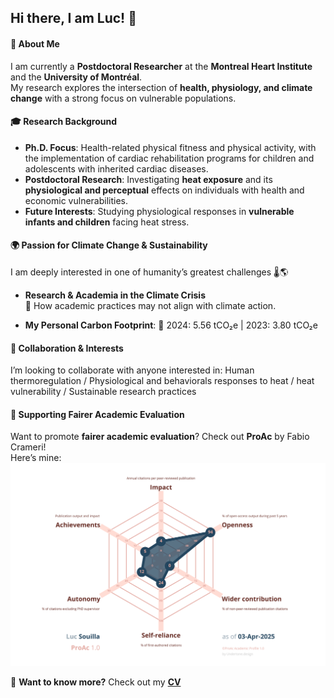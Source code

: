 ## Hi there, I am Luc! 👋

#### 🔬 About Me  
I am currently a **Postdoctoral Researcher** at the **Montreal Heart Institute** and the **University of Montréal**.  
My research explores the intersection of **health, physiology, and climate change** with a strong focus on vulnerable populations.  


#### 🎓 Research Background  
-  **Ph.D. Focus**: Health-related physical fitness and physical activity, with the implementation of cardiac rehabilitation programs for children and adolescents with inherited cardiac diseases.  
-  **Postdoctoral Research**: Investigating **heat exposure** and its **physiological and perceptual** effects on individuals with health and economic vulnerabilities.  
-  **Future Interests**: Studying physiological responses in **vulnerable infants and children** facing heat stress.  


#### 🌍 Passion for Climate Change & Sustainability  
I am deeply interested in one of humanity’s greatest challenges 🌡️🌎  
- **Research & Academia in the Climate Crisis**  
   🔹 How academic practices may not align with climate action. 
    
- **My Personal Carbon Footprint**:  🌱 2024: 5.56 tCO₂e |  2023: 3.80 tCO₂e  


#### 🤝 Collaboration & Interests  
I’m looking to collaborate with anyone interested in:  Human thermoregulation / Physiological and behaviorals responses to heat / heat vulnerability / Sustainable research practices

  
#### 📢 Supporting Fairer Academic Evaluation  
Want to promote **fairer academic evaluation**? Check out **ProAc** by Fabio Crameri!  
Here’s mine:  
![Here’s mine:](ProAc-LucSouilla-2025-Apr.png)


📄 **Want to know more?** Check out my **[CV](https://github.com/Souilla-Luc/CV/blob/master/CV.pdf)**  

